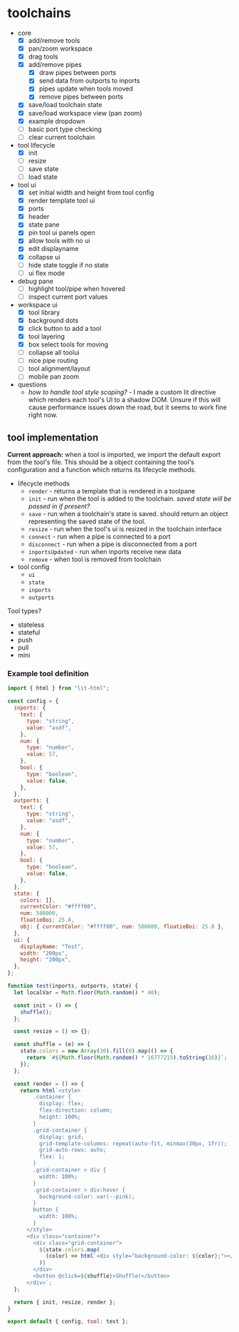 # toolchains

- core
  - [x] add/remove tools
  - [x] pan/zoom workspace
  - [x] drag tools
  - [x] add/remove pipes
    - [x] draw pipes between ports
    - [x] send data from outports to inports
    - [x] pipes update when tools moved
    - [x] remove pipes between ports
  - [x] save/load toolchain state
  - [x] save/load workspace view (pan zoom)
  - [x] example dropdown
  - [ ] basic port type checking
  - [ ] clear current toolchain
- tool lifecycle
  - [x] init
  - [ ] resize
  - [ ] save state
  - [ ] load state
- tool ui
  - [x] set initial width and height from tool config
  - [x] render template tool ui
  - [x] ports
  - [x] header
  - [x] state pane
  - [x] pin tool ui panels open
  - [x] allow tools with no ui
  - [x] edit displayname
  - [x] collapse ui
  - [ ] hide state toggle if no state
  - [ ] ui flex mode
- debug pane
  - [ ] highlight tool/pipe when hovered
  - [ ] inspect current port values
- workspace ui
  - [x] tool library
  - [x] background dots
  - [x] click button to add a tool
  - [x] tool layering
  - [x] box select tools for moving
  - [ ] collapse all toolui
  - [ ] nice pipe routing
  - [ ] tool alignment/layout
  - [ ] mobile pan zoom
- questions
  - _how to handle tool style scoping?_ - I made a custom lit directive which
    renders each tool's UI to a shadow DOM. Unsure if this will cause
    performance issues down the road, but it seems to work fine right now.

## tool implementation

**Current approach:** when a tool is imported, we import the default export from
the tool's file. This should be a object containing the tool's configuration and
a function which returns its lifecycle methods.

- lifecycle methods
  - `render` - returns a template that is rendered in a toolpane
  - `init` - run when the tool is added to the toolchain. _saved state will be
    passed in if present?_
  - `save` - run when a toolchain's state is saved. should return an object
    representing the saved state of the tool.
  - `resize` - run when the tool's ui is resized in the toolchain interface
  - `connect` - run when a pipe is connected to a port
  - `disconnect` - run when a pipe is disconnected from a port
  - `inportsUpdated` - run when inports receive new data
  - `remove` - when tool is removed from toolchain
- tool config
  - `ui`
  - `state`
  - `inports`
  - `outports`

Tool types?

- stateless
- stateful
- push
- pull
- mini

### Example tool definition

```js
import { html } from "lit-html";

const config = {
  inports: {
    text: {
      type: "string",
      value: "asdf",
    },
    num: {
      type: "number",
      value: 57,
    },
    bool: {
      type: "boolean",
      value: false,
    },
  },
  outports: {
    text: {
      type: "string",
      value: "asdf",
    },
    num: {
      type: "number",
      value: 57,
    },
    bool: {
      type: "boolean",
      value: false,
    },
  },
  state: {
    colors: [],
    currentColor: "#ffff00",
    num: 500000,
    floatieBoi: 25.8,
    obj: { currentColor: "#ffff00", num: 500000, floatieBoi: 25.8 },
  },
  ui: {
    displayName: "Test",
    width: "200px",
    height: "200px",
  },
};

function test(inports, outports, state) {
  let localVar = Math.floor(Math.random() * 40);

  const init = () => {
    shuffle();
  };

  const resize = () => {};

  const shuffle = (e) => {
    state.colors = new Array(30).fill(0).map(() => {
      return `#${Math.floor(Math.random() * 16777215).toString(16)}`;
    });
  };

  const render = () => {
    return html`<style>
        .container {
          display: flex;
          flex-direction: column;
          height: 100%;
        }
        .grid-container {
          display: grid;
          grid-template-columns: repeat(auto-fit, minmax(30px, 1fr));
          grid-auto-rows: auto;
          flex: 1;
        }
        .grid-container > div {
          width: 100%;
        }
        .grid-container > div:hover {
          background-color: var(--pink);
        }
        button {
          width: 100%;
        }
      </style>
      <div class="container">
        <div class="grid-container">
          ${state.colors.map(
            (color) => html`<div style="background-color: ${color};"></div>`
          )}
        </div>
        <button @click=${shuffle}>Shuffle!</button>
      </div>`;
  };

  return { init, resize, render };
}

export default { config, tool: test };
```
